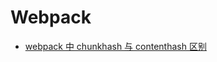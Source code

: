# Webpack

- [webpack 中 chunkhash 与 contenthash 区别](https://github.com/zxf4399/interview/issues/12)
